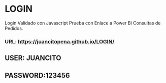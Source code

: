 # LOGIN
Login Validado con Javascript Prueba con Enlace a Power Bi Consultas de Pedidos.
### URL: https://juancitopena.github.io/LOGIN/
## USER: JUANCITO
## PASSWORD:123456
